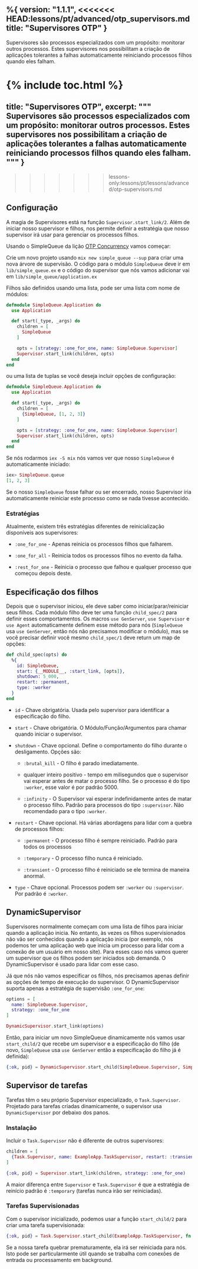 %{
  version: "1.1.1",
<<<<<<< HEAD:lessons/pt/advanced/otp_supervisors.md
  title: "Supervisores OTP"
}
---

Supervisores são processos especializados com um propósito: monitorar outros processos. Estes supervisores nos possibilitam a criação de aplicações tolerantes a falhas automaticamente reiniciando processos filhos quando eles falham.

{% include toc.html %}
=======
  title: "Supervisores OTP",
  excerpt: """
  Supervisores são processos especializados com um propósito: monitorar outros processos. Estes supervisores nos possibilitam a criação de aplicações tolerantes a falhas automaticamente reiniciando processos filhos quando eles falham.
  """
}
---
>>>>>>> lessons-only:lessons/pt/lessons/advanced/otp-supervisors.md

## Configuração

A magia de Supervisores está na função `Supervisor.start_link/2`. Além de iniciar nosso supervisor e filhos, nos permite definir a estratégia que nosso supervisor irá usar para gerenciar os processos filhos.

Usando o SimpleQueue da lição [OTP Concurrency](../../advanced/otp-concurrency) vamos começar:

Crie um novo projeto usando `mix new simple_queue --sup` para criar uma nova árvore de supervisão. O código para o módulo `SimpleQueue` deve ir em `lib/simple_queue.ex` e o código do supervisor que nós vamos adicionar vai em `lib/simple_queue/application.ex`

Filhos são definidos usando uma lista, pode ser uma lista com nome de módulos:

```elixir
defmodule SimpleQueue.Application do
  use Application

  def start(_type, _args) do
    children = [
      SimpleQueue
    ]

    opts = [strategy: :one_for_one, name: SimpleQueue.Supervisor]
    Supervisor.start_link(children, opts)
  end
end
```

ou uma lista de tuplas se você deseja incluir opções de configuração:

```elixir
defmodule SimpleQueue.Application do
  use Application

  def start(_type, _args) do
    children = [
      {SimpleQueue, [1, 2, 3]}
    ]

    opts = [strategy: :one_for_one, name: SimpleQueue.Supervisor]
    Supervisor.start_link(children, opts)
  end
end
```

Se nós rodarmos `iex -S mix` nós vamos ver que nosso `SimpleQueue` é automaticamente iniciado:

```elixir
iex> SimpleQueue.queue
[1, 2, 3]
```

Se o nosso `SimpleQueue` fosse falhar ou ser encerrado, nosso Supervisor iria automaticamente reiniciar este processo como se nada tivesse acontecido.

### Estratégias

Atualmente, existem três estratégias diferentes de reinicialização disponíveis aos supervisores:

+ `:one_for_one` - Apenas reinicia os processos filhos que falharem.

+ `:one_for_all` - Reinicia todos os processos filhos no evento da falha.

+ `:rest_for_one` - Reinicia o processo que falhou e qualquer processo que começou depois deste.

## Especificação dos filhos

Depois que o supervisor iniciou, ele deve saber como iniciar/parar/reiniciar seus filhos. Cada módulo filho deve ter uma função `child_spec/2` para definir esses comportamentos. Os macros `use GenServer`, `use Supervisor` e `use Agent` automaticamente definem esse método para nós (`SimpleQueue` usa `use GenServer`, então nós não precisamos modificar o módulo), mas se você precisar definir você mesmo `child_spec/1` deve return um map de opções:

```elixir
def child_spec(opts) do
  %{
    id: SimpleQueue,
    start: {__MODULE__, :start_link, [opts]},
    shutdown: 5_000,
    restart: :permanent,
    type: :worker
  }
end
```

+ `id` - Chave obrigatória. Usada pelo supervisor para identificar a especificação do filho.

+ `start` - Chave obrigatória. O Módulo/Função/Argumentos para chamar quando iniciar o supervisor.

+ `shutdown` - Chave opcional. Define o comportamento do filho durante o desligamento. Opções são:

  + `:brutal_kill` - O filho é parado imediatamente.

  + qualquer inteiro positivo - tempo em milisegundos que o supervisor vai esperar antes de matar o processo filho. Se o processo é do tipo `:worker`, esse valor é por padrão 5000.

  + `:infinity` - O Supervisor vai esperar indefinidamente antes de matar o processo filho. Padrão para processos do tipo `:supervisor`. Não recomendado para o tipo `:worker`.

+ `restart` - Chave opcional. Há várias abordagens para lidar com a quebra de processos filhos:

  + `:permanent` - O processo filho é sempre reiniciado. Padrão para todos os processos

  + `:temporary` - O processo filho nunca é reiniciado.

  + `:transient` - O processo filho é reiniciado se ele termina de maneira anormal.

+ `type` - Chave opcional. Processos podem  ser `:worker` ou `:supervisor`. Por padrão é `:worker`.

## DynamicSupervisor

Supervisores normalmente começam com uma lista de filhos para iniciar quando a aplicação inicia. No entanto, às vezes os filhos supervisionados não vão ser conhecidos quando a aplicação inicia (por exemplo, nós podemos ter uma aplicação web que inicia um processo para lidar com a conexão de um usuário em nosso site). Para esses caso nós vamos querer um supervisor que os filhos podem ser iniciados sob demanda. O DynamicSupervisor é usado para lidar com esse caso.

Já que nós não vamos especificar os filhos, nós precisamos apenas definir as opções de tempo de execução do supervisor. O DynamicSupervisor suporta apenas a estratégia de supervisão `:one_for_one`:

```elixir
options = [
  name: SimpleQueue.Supervisor,
  strategy: :one_for_one
]

DynamicSupervisor.start_link(options)
```

Então, para iniciar um novo SimpleQueue dinamicamente nós vamos usar `start_child/2` que recebe um supervisor e a especificação do filho (de novo, `SimpleQueue` usa `use GenServer` então a especificação do filho já é definida):

```elixir
{:ok, pid} = DynamicSupervisor.start_child(SimpleQueue.Supervisor, SimpleQueue)
```

## Supervisor de tarefas

Tarefas têm o seu próprio Supervisor especializado, o `Task.Supervisor`. Projetado para tarefas criadas dinamicamente, o supervisor usa `DynamicSupervisor` por debaixo dos panos.

### Instalação

Incluir o `Task.Supervisor` não é diferente de outros supervisores:

```elixir
children = [
  {Task.Supervisor, name: ExampleApp.TaskSupervisor, restart: :transient}
]

{:ok, pid} = Supervisor.start_link(children, strategy: :one_for_one)
```

A maior diferença entre `Supervisor` e `Task.Supervisor` é que a estratégia de reinício padrão é `:temporary` (tarefas nunca irão ser reiniciadas).

### Tarefas Supervisionadas

Com o supervisor inicializado, podemos usar a função `start_child/2` para criar uma tarefa supervisionada:

```elixir
{:ok, pid} = Task.Supervisor.start_child(ExampleApp.TaskSupervisor, fn -> background_work end)
```

Se a nossa tarefa quebrar prematuramente, ela irá ser reiniciada para nós. Isto pode ser particularmente útil quando se trabalha com conexões de entrada ou processamento em background.
